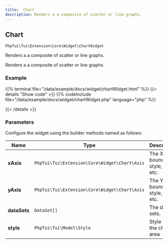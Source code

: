 ```yaml
---
title:  Chart 
description: Renders a a composite of scatter or line graphs.
---
```

##  Chart 

`PhpTui\Tui\Extension\Core\Widget\ChartWidget`

Renders a a composite of scatter or line graphs.

Renders a a composite of scatter or line graphs.
### Example

{{% terminal file="/data/example/docs/widget/chartWidget.html" %}}
{{< details "Show code"  >}}
{{% codeInclude file="/data/example/docs/widget/chartWidget.php" language="php" %}}

{{< /details >}}
### Parameters

Configure the widget using the builder methods named as follows:

| Name | Type | Description |
| --- | --- | --- |
| **xAxis** | `PhpTui\Tui\Extension\Core\Widget\Chart\Axis` | The X-Axis: bounds, style, labels etc. |
| **yAxis** | `PhpTui\Tui\Extension\Core\Widget\Chart\Axis` | The Y-Axis: bounds, style, labels etc. |
| **dataSets** | `DataSet[]` | The data sets. |
| **style** | `PhpTui\Tui\Model\Style` | Style for the chart's area |